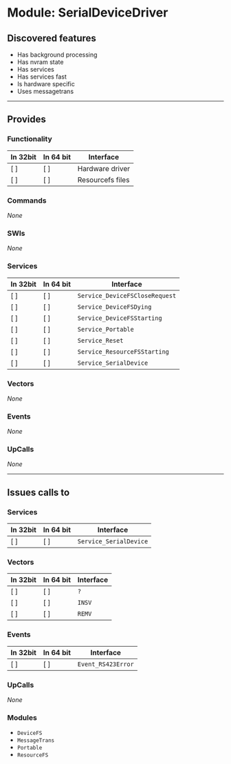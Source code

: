 # Module: SerialDeviceDriver

## Discovered features


* Has background processing
* Has nvram state
* Has services
* Has services fast
* Is hardware specific
* Uses messagetrans

---

## Provides

### Functionality

| In 32bit | In 64 bit | Interface |
|----------|-----------|-----------|
| [ ]      | [ ]       | Hardware driver |
| [ ]      | [ ]       | Resourcefs files |

### Commands


*None*


### SWIs


*None*


### Services


| In 32bit | In 64 bit | Interface |
|----------|-----------|-----------|
| [ ]      | [ ]       | `Service_DeviceFSCloseRequest` |
| [ ]      | [ ]       | `Service_DeviceFSDying` |
| [ ]      | [ ]       | `Service_DeviceFSStarting` |
| [ ]      | [ ]       | `Service_Portable` |
| [ ]      | [ ]       | `Service_Reset` |
| [ ]      | [ ]       | `Service_ResourceFSStarting` |
| [ ]      | [ ]       | `Service_SerialDevice` |


### Vectors


*None*


### Events


*None*


### UpCalls


*None*


---

## Issues calls to

### Services


| In 32bit | In 64 bit | Interface |
|----------|-----------|-----------|
| [ ]      | [ ]       | `Service_SerialDevice` |


### Vectors


| In 32bit | In 64 bit | Interface |
|----------|-----------|-----------|
| [ ]      | [ ]       | `?` |
| [ ]      | [ ]       | `INSV` |
| [ ]      | [ ]       | `REMV` |


### Events


| In 32bit | In 64 bit | Interface |
|----------|-----------|-----------|
| [ ]      | [ ]       | `Event_RS423Error` |


### UpCalls


*None*


### Modules


* `DeviceFS`
* `MessageTrans`
* `Portable`
* `ResourceFS`


